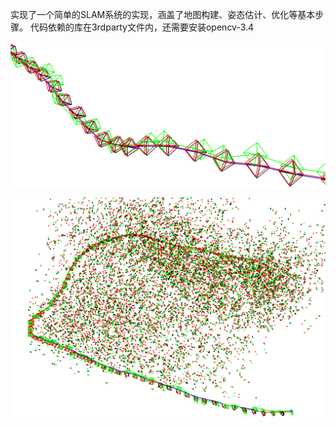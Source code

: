实现了一个简单的SLAM系统的实现，涵盖了地图构建、姿态估计、优化等基本步骤。
代码依赖的库在3rdparty文件内，还需要安装opencv-3.4

![alt text](2.PNG) 

![alt text](1.PNG)
